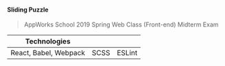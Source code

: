 #### Sliding Puzzle
> AppWorks School 2019 Spring Web Class (Front-end) Midterm Exam

| Technologies                        |                                    |                        |
|:-----------------------------------:|:----------------------------------:|:----------------------:|
| React, Babel, Webpack               | SCSS                               | ESLint                 |